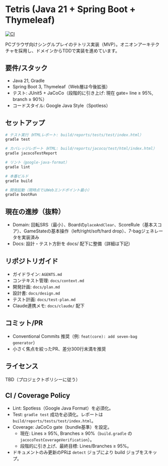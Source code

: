 # Tetris (Java 21 + Spring Boot + Thymeleaf)

[![CI](https://github.com/sk8metalme/tetoris-game-codex-init/actions/workflows/ci.yml/badge.svg?branch=main)](https://github.com/sk8metalme/tetoris-game-codex-init/actions/workflows/ci.yml)

PCブラウザ向けシングルプレイのテトリス実装（MVP）。オニオンアーキテクチャを採用し、ドメインからTDDで実装を進めています。

## 要件/スタック
- Java 21, Gradle
- Spring Boot 3, Thymeleaf（Web層は今後拡張）
- テスト: JUnit5 + JaCoCo（段階的に引き上げ: 現在 gate= line ≥ 95%, branch ≥ 90%）
- コードスタイル: Google Java Style（Spotless）

## セットアップ
```bash
# テスト実行（HTMLレポート: build/reports/tests/test/index.html）
gradle test

# カバレッジレポート（HTML: build/reports/jacoco/test/html/index.html）
gradle jacocoTestReport

# リント（google-java-format）
gradle lint

# 本番ビルド
gradle build

# 開発起動（現時点ではWebエンドポイント最小）
gradle bootRun
```

## 現在の進捗（抜粋）
- Domain: 回転SRS（最小）、Boardの`placeAndClear`、ScoreRule（基本スコア）、GameStateの基本操作（left/right/soft/hard drop）、7-bagジェネレータを実装済み
- Docs: 設計・テスト方針を docs/ 配下に整備（詳細は下記）

## リポジトリガイド
- ガイドライン: `AGENTS.md`
- コンテキスト管理: `docs/context.md`
- 開発計画: `docs/plan.md`
- 設計書: `docs/design.md`
- テスト計画: `docs/test-plan.md`
- Claude連携メモ: `docs/claude/` 配下

## コミット/PR
- Conventional Commits 推奨（例: `feat(core): add seven-bag generator`）
- 小さく焦点を絞ったPR、差分300行未満を推奨

## ライセンス
TBD（プロジェクトポリシーに従う）

## CI / Coverage Policy
- Lint: Spotless（Google Java Format）を必須化。
- Test: `gradle test` 成功を必須化。レポートは `build/reports/tests/test/index.html`。
- Coverage: JaCoCo gate（bundle基準）を設定。
  - 現在: Lines ≥ 95%, Branches ≥ 90%（`build.gradle` の `jacocoTestCoverageVerification`）。
  - 段階的に引き上げ、最終目標: Lines/Branches ≥ 95%。
- ドキュメントのみ更新のPRは `detect` ジョブにより build ジョブをスキップ。
